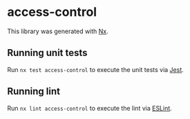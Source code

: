 # access-control

This library was generated with [Nx](https://nx.dev).

## Running unit tests

Run `nx test access-control` to execute the unit tests via [Jest](https://jestjs.io).

## Running lint

Run `nx lint access-control` to execute the lint via [ESLint](https://eslint.org/).
